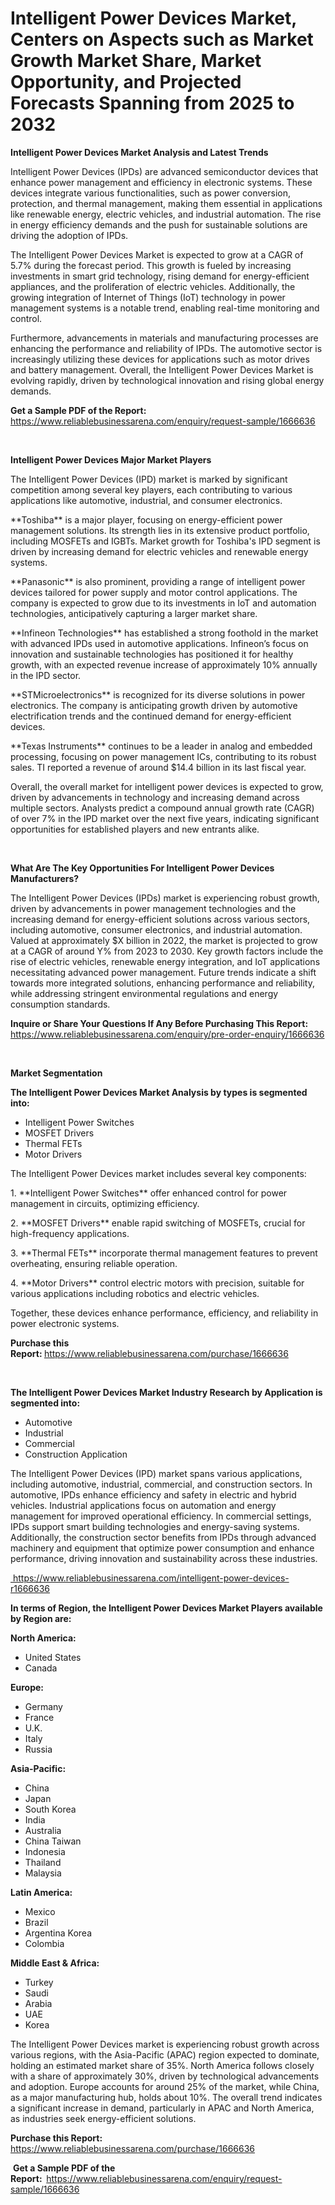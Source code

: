 <p><h1>Intelligent Power Devices Market, Centers on Aspects such as Market Growth Market Share, Market Opportunity, and Projected Forecasts Spanning from 2025 to 2032</h1></p><p><strong>Intelligent Power Devices Market Analysis and Latest Trends</strong></p>
<p><p>Intelligent Power Devices (IPDs) are advanced semiconductor devices that enhance power management and efficiency in electronic systems. These devices integrate various functionalities, such as power conversion, protection, and thermal management, making them essential in applications like renewable energy, electric vehicles, and industrial automation. The rise in energy efficiency demands and the push for sustainable solutions are driving the adoption of IPDs.</p><p>The Intelligent Power Devices Market is expected to grow at a CAGR of 5.7% during the forecast period. This growth is fueled by increasing investments in smart grid technology, rising demand for energy-efficient appliances, and the proliferation of electric vehicles. Additionally, the growing integration of Internet of Things (IoT) technology in power management systems is a notable trend, enabling real-time monitoring and control.</p><p>Furthermore, advancements in materials and manufacturing processes are enhancing the performance and reliability of IPDs. The automotive sector is increasingly utilizing these devices for applications such as motor drives and battery management. Overall, the Intelligent Power Devices Market is evolving rapidly, driven by technological innovation and rising global energy demands.</p></p>
<p><strong>Get a Sample PDF of the Report:&nbsp;</strong> <a href="https://www.reliablebusinessarena.com/enquiry/request-sample/1666636?utm_campaign=2737&utm_medium=2&utm_source=Github&utm_content=ia&utm_term=16042025&utm_id=intelligent-power-devices">https://www.reliablebusinessarena.com/enquiry/request-sample/1666636</a></p>
<p>&nbsp;</p>
<p><strong>Intelligent Power Devices Major Market Players</strong></p>
<p><p>The Intelligent Power Devices (IPD) market is marked by significant competition among several key players, each contributing to various applications like automotive, industrial, and consumer electronics.</p><p>**Toshiba** is a major player, focusing on energy-efficient power management solutions. Its strength lies in its extensive product portfolio, including MOSFETs and IGBTs. Market growth for Toshiba's IPD segment is driven by increasing demand for electric vehicles and renewable energy systems.</p><p>**Panasonic** is also prominent, providing a range of intelligent power devices tailored for power supply and motor control applications. The company is expected to grow due to its investments in IoT and automation technologies, anticipatively capturing a larger market share.</p><p>**Infineon Technologies** has established a strong foothold in the market with advanced IPDs used in automotive applications. Infineon’s focus on innovation and sustainable technologies has positioned it for healthy growth, with an expected revenue increase of approximately 10% annually in the IPD sector. </p><p>**STMicroelectronics** is recognized for its diverse solutions in power electronics. The company is anticipating growth driven by automotive electrification trends and the continued demand for energy-efficient devices. </p><p>**Texas Instruments** continues to be a leader in analog and embedded processing, focusing on power management ICs, contributing to its robust sales. TI reported a revenue of around $14.4 billion in its last fiscal year.</p><p>Overall, the overall market for intelligent power devices is expected to grow, driven by advancements in technology and increasing demand across multiple sectors. Analysts predict a compound annual growth rate (CAGR) of over 7% in the IPD market over the next five years, indicating significant opportunities for established players and new entrants alike.</p></p>
<p>&nbsp;</p>
<p><strong>What Are The Key Opportunities For Intelligent Power Devices Manufacturers?</strong></p>
<p><p>The Intelligent Power Devices (IPDs) market is experiencing robust growth, driven by advancements in power management technologies and the increasing demand for energy-efficient solutions across various sectors, including automotive, consumer electronics, and industrial automation. Valued at approximately $X billion in 2022, the market is projected to grow at a CAGR of around Y% from 2023 to 2030. Key growth factors include the rise of electric vehicles, renewable energy integration, and IoT applications necessitating advanced power management. Future trends indicate a shift towards more integrated solutions, enhancing performance and reliability, while addressing stringent environmental regulations and energy consumption standards.</p></p>
<p><strong>Inquire or Share Your Questions If Any Before Purchasing This Report:</strong> <a href="https://www.reliablebusinessarena.com/enquiry/pre-order-enquiry/1666636?utm_campaign=2737&utm_medium=2&utm_source=Github&utm_content=ia&utm_term=16042025&utm_id=intelligent-power-devices">https://www.reliablebusinessarena.com/enquiry/pre-order-enquiry/1666636</a></p>
<p>&nbsp;</p>
<p><strong>Market Segmentation</strong></p>
<p><strong>The Intelligent Power Devices Market Analysis by types is segmented into:</strong></p>
<p><ul><li>Intelligent Power Switches</li><li>MOSFET Drivers</li><li>Thermal FETs</li><li>Motor Drivers</li></ul></p>
<p><p>The Intelligent Power Devices market includes several key components: </p><p>1. **Intelligent Power Switches** offer enhanced control for power management in circuits, optimizing efficiency. </p><p>2. **MOSFET Drivers** enable rapid switching of MOSFETs, crucial for high-frequency applications. </p><p>3. **Thermal FETs** incorporate thermal management features to prevent overheating, ensuring reliable operation. </p><p>4. **Motor Drivers** control electric motors with precision, suitable for various applications including robotics and electric vehicles. </p><p>Together, these devices enhance performance, efficiency, and reliability in power electronic systems.</p></p>
<p><strong>Purchase this Report:&nbsp;</strong><a href="https://www.reliablebusinessarena.com/purchase/1666636?utm_campaign=2737&utm_medium=2&utm_source=Github&utm_content=ia&utm_term=16042025&utm_id=intelligent-power-devices">https://www.reliablebusinessarena.com/purchase/1666636</a></p>
<p>&nbsp;</p>
<p><strong>The Intelligent Power Devices Market Industry Research by Application is segmented into:</strong></p>
<p><ul><li>Automotive</li><li>Industrial</li><li>Commercial</li><li>Construction Application</li></ul></p>
<p><p>The Intelligent Power Devices (IPD) market spans various applications, including automotive, industrial, commercial, and construction sectors. In automotive, IPDs enhance efficiency and safety in electric and hybrid vehicles. Industrial applications focus on automation and energy management for improved operational efficiency. In commercial settings, IPDs support smart building technologies and energy-saving systems. Additionally, the construction sector benefits from IPDs through advanced machinery and equipment that optimize power consumption and enhance performance, driving innovation and sustainability across these industries.</p></p>
<p><a href="https://www.reliablebusinessarena.com/intelligent-power-devices-r1666636?utm_campaign=2737&utm_medium=2&utm_source=Github&utm_content=ia&utm_term=16042025&utm_id=intelligent-power-devices">&nbsp;https://www.reliablebusinessarena.com/intelligent-power-devices-r1666636</a></p>
<p><strong>In terms of Region, the Intelligent Power Devices Market Players available by Region are:</strong></p>
<p>
    <p> <strong> North America: </strong>
        <ul>
            <li>United States</li>
            <li>Canada</li>
        </ul>
        </p> 
    <p> <strong> Europe: </strong>
        <ul>
            <li>Germany</li>
            <li>France</li>
            <li>U.K.</li>
            <li>Italy</li>
            <li>Russia</li>
        </ul>
        </p> 
    <p> <strong> Asia-Pacific: </strong>
        <ul>
            <li>China</li>
            <li>Japan</li>
            <li>South Korea</li>
            <li>India</li>
            <li>Australia</li>
            <li>China Taiwan</li>
            <li>Indonesia</li>
            <li>Thailand</li>
            <li>Malaysia</li>
        </ul>
        </p> 
    <p> <strong> Latin America: </strong>
        <ul>
            <li>Mexico</li>
            <li>Brazil</li>
            <li>Argentina Korea</li>
            <li>Colombia</li>
        </ul>
        </p> 
    <p> <strong> Middle East & Africa: </strong>
        <ul>
            <li>Turkey</li>
            <li>Saudi</li>
            <li>Arabia</li>
            <li>UAE</li>
            <li>Korea</li>
        </ul>
    </p>
    </p>
<p><p>The Intelligent Power Devices market is experiencing robust growth across various regions, with the Asia-Pacific (APAC) region expected to dominate, holding an estimated market share of 35%. North America follows closely with a share of approximately 30%, driven by technological advancements and adoption. Europe accounts for around 25% of the market, while China, as a major manufacturing hub, holds about 10%. The overall trend indicates a significant increase in demand, particularly in APAC and North America, as industries seek energy-efficient solutions.</p></p>
<p><strong>Purchase this Report: </strong><a href="https://www.reliablebusinessarena.com/purchase/1666636?utm_campaign=2737&utm_medium=2&utm_source=Github&utm_content=ia&utm_term=16042025&utm_id=intelligent-power-devices">https://www.reliablebusinessarena.com/purchase/1666636</a></p>
<p>&nbsp;<strong>Get a Sample PDF of the Report:&nbsp;&nbsp;</strong><a href="https://www.reliablebusinessarena.com/enquiry/request-sample/1666636?utm_campaign=2737&utm_medium=2&utm_source=Github&utm_content=ia&utm_term=16042025&utm_id=intelligent-power-devices">https://www.reliablebusinessarena.com/enquiry/request-sample/1666636</a></p>
<p><strong></strong></p>
<p><p></p><p></p><p></p></p>